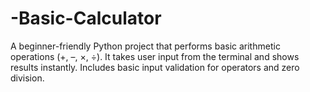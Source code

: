 # -Basic-Calculator
A beginner-friendly Python project that performs basic arithmetic operations (+, –, ×, ÷). It takes user input from the terminal and shows results instantly. Includes basic input validation for operators and zero division.
